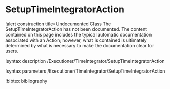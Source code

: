 <!-- MOOSE Documentation Stub: Remove this when content is added. -->

# SetupTimeIntegratorAction

!alert construction title=Undocumented Class
The SetupTimeIntegratorAction has not been documented. The content contained on this page includes the
typical automatic documentation associated with an Action; however, what is contained is ultimately
determined by what is necessary to make the documentation clear for users.

!syntax description /Executioner/TimeIntegrator/SetupTimeIntegratorAction

!syntax parameters /Executioner/TimeIntegrator/SetupTimeIntegratorAction

!bibtex bibliography
